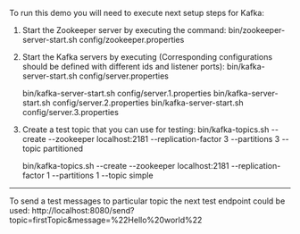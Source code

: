 To run this demo you will need to execute next setup steps for Kafka:
1) Start the Zookeeper server by executing the command:
    bin/zookeeper-server-start.sh config/zookeeper.properties
2) Start the Kafka servers by executing (Corresponding configurations should be defined with different ids and listener ports):
    bin/kafka-server-start.sh config/server.properties

    bin/kafka-server-start.sh config/server.1.properties
    bin/kafka-server-start.sh config/server.2.properties
    bin/kafka-server-start.sh config/server.3.properties
3) Create a test topic that you can use for testing:
    bin/kafka-topics.sh --create --zookeeper localhost:2181 --replication-factor 3 --partitions 3 --topic partitioned

    bin/kafka-topics.sh --create --zookeeper localhost:2181 --replication-factor 1 --partitions 1 --topic simple


--------

To send a test messages to particular topic the next test endpoint could be used:
http://localhost:8080/send?topic=firstTopic&message=%22Hello%20world%22